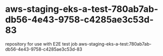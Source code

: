 # aws-staging-eks-a-test-780ab7ab-db56-4e43-9758-c4285ae3c53d-83
repository for use with E2E test job aws-staging-eks-a-test:780ab7ab-db56-4e43-9758-c4285ae3c53d-83
